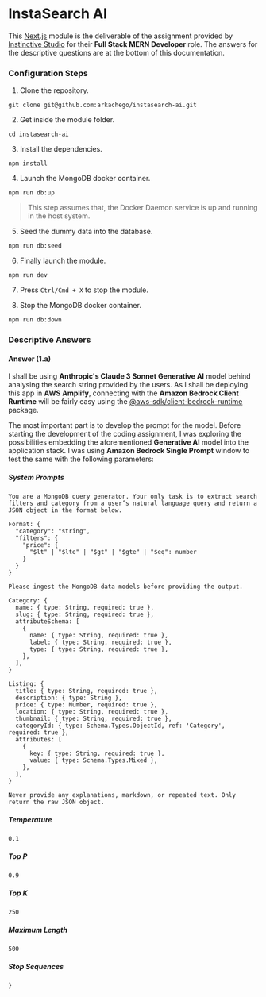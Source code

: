 # InstaSearch AI

This [Next.js](https://nextjs.org/) module is the deliverable of the assignment provided by [Instinctive Studio](https://www.instinctive.studio/) for their **Full Stack MERN Developer** role. The answers for the descriptive questions are at the bottom of this documentation.

### Configuration Steps

1. Clone the repository.

```
git clone git@github.com:arkachego/instasearch-ai.git
```

2. Get inside the module folder.

```
cd instasearch-ai
```

3. Install the dependencies.

```
npm install
```

4. Launch the MongoDB docker container.

```
npm run db:up
```

> This step assumes that, the Docker Daemon service is up and running in the host system.

5. Seed the dummy data into the database.

```
npm run db:seed
```

6. Finally launch the module.

```
npm run dev
```

7. Press `Ctrl/Cmd + X` to stop the module.

8. Stop the MongoDB docker container.

```
npm run db:down
```

### Descriptive Answers

#### Answer (1.a)

I shall be using **Anthropic's Claude 3 Sonnet Generative AI** model behind analysing the search string provided by the users. As I shall be deploying this app in **AWS Amplify**, connecting with the **Amazon Bedrock Client Runtime** will be fairly easy using the [@aws-sdk/client-bedrock-runtime](https://docs.aws.amazon.com/AWSJavaScriptSDK/v3/latest/Package/-aws-sdk-client-bedrock-runtime/) package.

The most important part is to develop the prompt for the model. Before starting the development of the coding assignment, I was exploring the possibilities embedding the aforementioned **Generative AI** model into the application stack. I was using **Amazon Bedrock Single Prompt** window to test the same with the following parameters:

##### System Prompts

```
You are a MongoDB query generator. Your only task is to extract search filters and category from a user’s natural language query and return a JSON object in the format below.

Format: {
  "category": "string",
  "filters": {
    "price": {
      "$lt" | "$lte" | "$gt" | "$gte" | "$eq": number
    }
  }
}

Please ingest the MongoDB data models before providing the output.

Category: {
  name: { type: String, required: true },
  slug: { type: String, required: true },
  attributeSchema: [
    {
      name: { type: String, required: true },
      label: { type: String, required: true },
      type: { type: String, required: true },
    },
  ],
}

Listing: {
  title: { type: String, required: true },
  description: { type: String },
  price: { type: Number, required: true },
  location: { type: String, required: true },
  thumbnail: { type: String, required: true },
  categoryId: { type: Schema.Types.ObjectId, ref: 'Category', required: true },
  attributes: [
    {
      key: { type: String, required: true },
      value: { type: Schema.Types.Mixed },
    },
  ],
}

Never provide any explanations, markdown, or repeated text. Only return the raw JSON object.

```

##### Temperature

```
0.1
```

##### Top P

```
0.9
```

##### Top K

```
250
```

##### Maximum Length

```
500
```

##### Stop Sequences

```
}
```